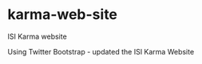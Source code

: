 karma-web-site
==============

ISI Karma website

Using Twitter Bootstrap - updated the ISI Karma Website
